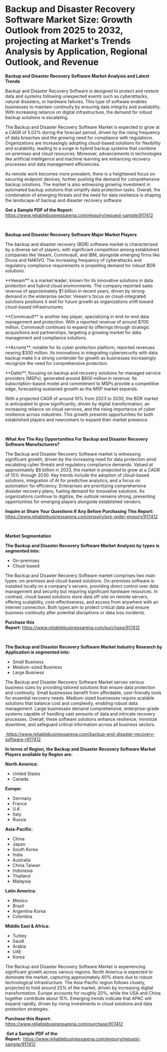 <p><h1>Backup and Disaster Recovery Software Market Size: Growth Outlook from 2025 to 2032, projecting at Market's Trends Analysis by Application, Regional Outlook, and Revenue</h1></p><p><strong>Backup and Disaster Recovery Software Market Analysis and Latest Trends</strong></p>
<p><p>Backup and Disaster Recovery Software is designed to protect and restore data and systems following unexpected events such as cyberattacks, natural disasters, or hardware failures. This type of software enables businesses to maintain continuity by ensuring data integrity and availability. With increasing reliance on digital infrastructure, the demand for robust backup solutions is escalating.</p><p>The Backup and Disaster Recovery Software Market is expected to grow at a CAGR of 5.02% during the forecast period, driven by the rising frequency of data breaches and the growing need for compliance with regulations. Organizations are increasingly adopting cloud-based solutions for flexibility and scalability, leading to a surge in hybrid backup systems that combine on-premises and cloud resources. Moreover, advancements in technologies like artificial intelligence and machine learning are enhancing recovery processes and data management efficiencies.</p><p>As remote work becomes more prevalent, there is a heightened focus on securing endpoint devices, further pushing the demand for comprehensive backup solutions. The market is also witnessing growing investment in automated backup solutions that simplify data protection tasks. Overall, the combination of emerging threats and the need for data resilience is shaping the landscape of backup and disaster recovery software.</p></p>
<p><strong>Get a Sample PDF of the Report:&nbsp;</strong> <a href="https://www.reliablebusinessarena.com/enquiry/request-sample/917412?utm_campaign=2177&utm_medium=2&utm_source=Github&utm_content=ia&utm_term=16042025&utm_id=backup-and-disaster-recovery-software">https://www.reliablebusinessarena.com/enquiry/request-sample/917412</a></p>
<p>&nbsp;</p>
<p><strong>Backup and Disaster Recovery Software Major Market Players</strong></p>
<p><p>The backup and disaster recovery (BDR) software market is characterized by a diverse set of players, with significant competition among established companies like Veeam, Commvault, and IBM, alongside emerging firms like Druva and NAKIVO. The increasing frequency of cyberattacks and regulatory compliance requirements is propelling demand for robust BDR solutions.</p><p>**Veeam** is a market leader, known for its innovative solutions in data protection and hybrid cloud environments. The company reported sales revenue of approximately $1 billion in recent years, driven by strong demand in the enterprise sector. Veeam's focus on cloud-integrated solutions positions it well for future growth as organizations shift toward cloud-based infrastructures.</p><p>**Commvault** is another key player, specializing in end-to-end data management and protection. With a reported revenue of around $700 million, Commvault continues to expand its offerings through strategic acquisitions and partnerships, targeting a growing market for data management and compliance solutions. </p><p>**Acronis**, notable for its cyber protection platform, reported revenues nearing $300 million. Its innovations in integrating cybersecurity with data backup make it a strong contender for growth as businesses increasingly recognize the need for comprehensive protection.</p><p>**Datto**, focusing on backup and recovery solutions for managed service providers (MSPs), generated around $600 million in revenue. Its subscription-based model and commitment to MSPs provide a competitive edge, forecasting sustained growth as the MSP market expands.</p><p>With a projected CAGR of around 10% from 2023 to 2030, the BDR market is anticipated to grow significantly, driven by digital transformation, an increasing reliance on cloud services, and the rising importance of cyber resilience across industries. This growth presents opportunities for both established players and newcomers to expand their market presence.</p></p>
<p>&nbsp;</p>
<p><strong>What Are The Key Opportunities For Backup and Disaster Recovery Software Manufacturers?</strong></p>
<p><p>The Backup and Disaster Recovery Software market is witnessing significant growth, driven by the increasing need for data protection amid escalating cyber threats and regulatory compliance demands. Valued at approximately $8 billion in 2023, the market is projected to grow at a CAGR of 15% through 2030. Key trends include the adoption of cloud-based solutions, integration of AI for predictive analytics, and a focus on automation for efficiency. Enterprises are prioritizing comprehensive disaster recovery plans, fueling demand for innovative solutions. As organizations continue to digitize, the outlook remains strong, presenting opportunities for emerging players alongside established vendors.</p></p>
<p><strong>Inquire or Share Your Questions If Any Before Purchasing This Report:</strong> <a href="https://www.reliablebusinessarena.com/enquiry/pre-order-enquiry/917412?utm_campaign=2177&utm_medium=2&utm_source=Github&utm_content=ia&utm_term=16042025&utm_id=backup-and-disaster-recovery-software">https://www.reliablebusinessarena.com/enquiry/pre-order-enquiry/917412</a></p>
<p>&nbsp;</p>
<p><strong>Market Segmentation</strong></p>
<p><strong>The Backup and Disaster Recovery Software Market Analysis by types is segmented into:</strong></p>
<p><ul><li>On-premises</li><li>Cloud-based</li></ul></p>
<p><p>The Backup and Disaster Recovery Software market comprises two main types: on-premises and cloud-based solutions. On-premises software is installed locally on a company's servers, providing direct control over data management and security but requiring significant hardware resources. In contrast, cloud-based solutions store data off-site on remote servers, offering scalability, cost-effectiveness, and access from anywhere with an internet connection. Both types aim to protect critical data and ensure business continuity after potential disruptions or data loss incidents.</p></p>
<p><strong>Purchase this Report:&nbsp;</strong><a href="https://www.reliablebusinessarena.com/purchase/917412?utm_campaign=2177&utm_medium=2&utm_source=Github&utm_content=ia&utm_term=16042025&utm_id=backup-and-disaster-recovery-software">https://www.reliablebusinessarena.com/purchase/917412</a></p>
<p>&nbsp;</p>
<p><strong>The Backup and Disaster Recovery Software Market Industry Research by Application is segmented into:</strong></p>
<p><ul><li>Small Business</li><li>Medium-sized Business</li><li>Large Business</li></ul></p>
<p><p>The Backup and Disaster Recovery Software Market serves various business sizes by providing tailored solutions that ensure data protection and continuity. Small businesses benefit from affordable, user-friendly tools for essential recovery needs. Medium-sized businesses require scalable solutions that balance cost and complexity, enabling robust data management. Large businesses demand comprehensive, enterprise-grade systems capable of handling vast amounts of data and intricate recovery processes. Overall, these software solutions enhance resilience, minimize downtime, and safeguard critical information across all business sectors.</p></p>
<p><a href="https://www.reliablebusinessarena.com/backup-and-disaster-recovery-software-r917412?utm_campaign=2177&utm_medium=2&utm_source=Github&utm_content=ia&utm_term=16042025&utm_id=backup-and-disaster-recovery-software">&nbsp;https://www.reliablebusinessarena.com/backup-and-disaster-recovery-software-r917412</a></p>
<p><strong>In terms of Region, the Backup and Disaster Recovery Software Market Players available by Region are:</strong></p>
<p>
    <p> <strong> North America: </strong>
        <ul>
            <li>United States</li>
            <li>Canada</li>
        </ul>
        </p> 
    <p> <strong> Europe: </strong>
        <ul>
            <li>Germany</li>
            <li>France</li>
            <li>U.K.</li>
            <li>Italy</li>
            <li>Russia</li>
        </ul>
        </p> 
    <p> <strong> Asia-Pacific: </strong>
        <ul>
            <li>China</li>
            <li>Japan</li>
            <li>South Korea</li>
            <li>India</li>
            <li>Australia</li>
            <li>China Taiwan</li>
            <li>Indonesia</li>
            <li>Thailand</li>
            <li>Malaysia</li>
        </ul>
        </p> 
    <p> <strong> Latin America: </strong>
        <ul>
            <li>Mexico</li>
            <li>Brazil</li>
            <li>Argentina Korea</li>
            <li>Colombia</li>
        </ul>
        </p> 
    <p> <strong> Middle East & Africa: </strong>
        <ul>
            <li>Turkey</li>
            <li>Saudi</li>
            <li>Arabia</li>
            <li>UAE</li>
            <li>Korea</li>
        </ul>
    </p>
    </p>
<p><p>The Backup and Disaster Recovery Software Market is experiencing significant growth across various regions. North America is expected to dominate the market, capturing approximately 40% share due to robust technological infrastructure. The Asia-Pacific region follows closely, projected to hold around 25% of the market, driven by increasing digital transformation. Europe accounts for roughly 20%, while the USA and China together contribute about 15%. Emerging trends indicate that APAC will expand rapidly, driven by rising investments in cloud solutions and data protection strategies.</p></p>
<p><strong>Purchase this Report: </strong><a href="https://www.reliablebusinessarena.com/purchase/917412?utm_campaign=2177&utm_medium=2&utm_source=Github&utm_content=ia&utm_term=16042025&utm_id=backup-and-disaster-recovery-software">https://www.reliablebusinessarena.com/purchase/917412</a></p>
<p>&nbsp;<strong>Get a Sample PDF of the Report:&nbsp;&nbsp;</strong><a href="https://www.reliablebusinessarena.com/enquiry/request-sample/917412?utm_campaign=2177&utm_medium=2&utm_source=Github&utm_content=ia&utm_term=16042025&utm_id=backup-and-disaster-recovery-software">https://www.reliablebusinessarena.com/enquiry/request-sample/917412</a></p>
<p><strong></strong></p>
<p><p></p><p></p><p></p></p>